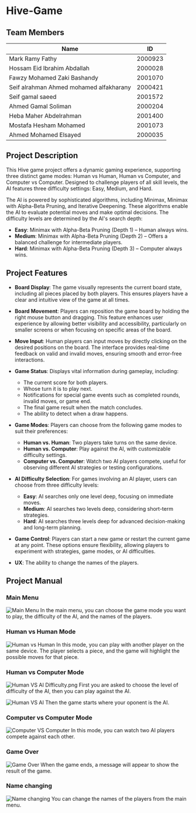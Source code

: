 # Hive-Game

## Team Members

| Name                                    | ID      |
|-----------------------------------------|---------|
| Mark Ramy Fathy                         | 2000923 |
| Hossam Eid Ibrahim Abdallah             | 2000028 |
| Fawzy Mohamed Zaki Bashandy             | 2001070 |
| Seif alrahman Ahmed mohamed alfakharany | 2000421 |
| Seif gamal saeed                        | 2001572 |
| Ahmed Gamal Soliman                     | 2000204 |
| Heba Maher Abdelrahman                  | 2001400 |
| Mostafa Hesham Mohamed                  | 2001073 |
| Ahmed Mohamed Elsayed                    | 2000035 |

## Project Description
This Hive game project offers a dynamic gaming experience, supporting three distinct game modes: Human vs Human, Human vs Computer, and Computer vs Computer. Designed to challenge players of all skill levels, the AI features three difficulty settings: Easy, Medium, and Hard.

The AI is powered by sophisticated algorithms, including Minimax, Minimax with Alpha-Beta Pruning, and Iterative Deepening. These algorithms enable the AI to evaluate potential moves and make optimal decisions. The difficulty levels are determined by the AI's search depth:

- **Easy**: Minimax with Alpha-Beta Pruning (Depth 1) – Human always wins.
- **Medium**: Minimax with Alpha-Beta Pruning (Depth 2) – Offers a balanced challenge for intermediate players.
- **Hard**: Minimax with Alpha-Beta Pruning (Depth 3) – Computer always wins.

## Project Features
- **Board Display**: The game visually represents the current board state, including all pieces placed by both players. This ensures players have a clear and intuitive view of the game at all times.


- **Board Movement**: Players can reposition the game board by holding the right mouse button and dragging. This feature enhances user experience by allowing better visibility and accessibility, particularly on smaller screens or when focusing on specific areas of the board.


- **Move Input**: Human players can input moves by directly clicking on the desired positions on the board. The interface provides real-time feedback on valid and invalid moves, ensuring smooth and error-free interactions.


- **Game Status**: Displays vital information during gameplay, including:
  - The current score for both players.
  - Whose turn it is to play next.
  - Notifications for special game events such as completed rounds, invalid moves, or game end.
  - The final game result when the match concludes.
  - The ability to detect when a draw happens.

    
- **Game Modes**: Players can choose from the following game modes to suit their preferences:
  - **Human vs. Human**: Two players take turns on the same device.
  - **Human vs. Computer**: Play against the AI, with customizable difficulty settings.
  - **Computer vs. Computer**: Watch two AI players compete, useful for observing different AI strategies or testing configurations.


- **AI Difficulty Selection**: For games involving an AI player, users can choose from three difficulty levels:
  - **Easy**: AI searches only one level deep, focusing on immediate moves.
  - **Medium**: AI searches two levels deep, considering short-term strategies.
  - **Hard**: AI searches three levels deep for advanced decision-making and long-term planning.

    
- **Game Control**: Players can start a new game or restart the current game at any point. These options ensure flexibility, allowing players to experiment with strategies, game modes, or AI difficulties.


- **UX**: The ability to change the names of the players.

## Project Manual
### Main Menu
![Main Menu](Readme_images/img.png)
In the main menu, you can choose the game mode you want to play, the difficulty of the AI, and the names of the players.


### Human vs Human Mode
![Human vs Human](Readme_images/Human%20VS%20Human.png)
In this mode, you can play with another player on the same device. The player selects a piece, and the game will highlight the possible moves for that piece.


### Human vs Computer Mode
![Human VS AI Difficulty.png](Readme_images%2FHuman%20VS%20AI%20Difficulty.png)
First you are asked to choose the level of difficulty of the AI, then you can play against the AI. 

![Human VS AI](Readme_images/Human%20VS%20AI.png)
Then the game starts where your oponent is the AI. 


### Computer vs Computer Mode
![Computer VS Computer](Readme_images/computer%20v%20computer.png)
In this mode, you can watch two AI players compete against each other.



### Game Over
![Game Over](Readme_images/lose%20screen.png)
When the game ends, a message will appear to show the result of the game.

### Name changing
![Name changing](Readme_images/Name%20change.png)
You can change the names of the players from the main menu.

